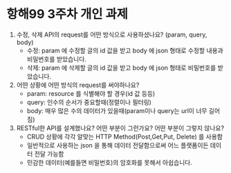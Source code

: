 # 항해99 3주차 개인 과제  
1. 수정, 삭제 API의 request를 어떤 방식으로 사용하셨나요? (param, query, body)  
    - 수정: param 에 수정할 글의 id 값을 받고 body 에 json 형태로 수정할 내용과 비밀번호를 받았습니다.
    - 삭제: param 에 삭제할 글의 id 값을 받고 body 에 json 형태로 비밀번호를 받았습니다.
2. 어떤 상황에 어떤 방식의 request를 써야하나요?
   - param: resource 를 식별해야 할 경우(id 값 등등)
   - query: 인수의 순서가 중요할때(정렬이나 필터링)
   - body: 매우 많은 수의 데이터가 있을때(param이나 query는 url이 너무 길어짐)
3. RESTful한 API를 설계했나요? 어떤 부분이 그런가요? 어떤 부분이 그렇지 않나요?
   - CRUD 상황에 각각 알맞는 HTTP Method(Post,Get,Put, Delete) 를 사용함
   - 일반적으로 사용하는 json 을 통해 데이터 전달함으로써 어느 플랫폼이든 데이터 전달 가능함
   - 민감한 데이터(예를들면 비밀번호)의 암호화를 못해서 아쉽습니다.
